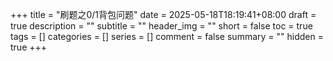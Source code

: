 +++
title = "刷题之0/1背包问题"
date = 2025-05-18T18:19:41+08:00
draft = true
description = ""
subtitle = ""
header_img = ""
short = false
toc = true
tags = []
categories = []
series = []
comment = false
summary = ""
hidden = true
+++
